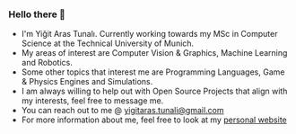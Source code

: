 ### Hello there 👋

<!--
**YigitAras/YigitAras** is a ✨ _special_ ✨ repository because its `README.md` (this file) appears on your GitHub profile.

Here are some ideas to get you started:

- 🔭 I’m currently working on ...
- 🌱 I’m currently learning ...
- 👯 I’m looking to collaborate on ...
- 🤔 I’m looking for help with ...
- 💬 Ask me about ...
- 📫 How to reach me: ...
- 😄 Pronouns: ...
- ⚡ Fun fact: ...
-->
- I'm Yiğit Aras Tunalı. Currently working towards my MSc in Computer Science at the Technical University of Munich. <br>
- My areas of interest are Computer Vision & Graphics, Machine Learning and Robotics.
- Some other topics that interest me are Programming Languages, Game & Physics Engines and Simulations.
- I am always willing to help out with Open Source Projects that align with my interests, feel free to message me.
- You can reach out to me @ yigitaras.tunali@gmail.com
- For more information about me, feel free to look at my [personal website](https://www.yigitarastunali.com)
